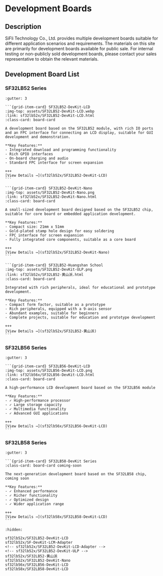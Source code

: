 # Development Boards

## Description

SiFli Technology Co., Ltd. provides multiple development boards suitable for different application scenarios and requirements. The materials on this site are primarily for development boards available for public sale. For internal testing or non-publicly sold development boards, please contact your sales representative to obtain the relevant materials.

## Development Board List

### SF32LB52 Series

````{grid} 1 2 2 3
:gutter: 3

```{grid-item-card} SF32LB52-DevKit-LCD
:img-top: assets/SF32LB52-DevKit-LCD.webp
:link: sf32lb52x/SF32LB52-DevKit-LCD.html
:class-card: board-card

A development board based on the SF32LB52 module, with rich IO ports and an FPC interface for connecting an LCD display, suitable for GUI development and demonstration.

**Key Features:**
- Integrated download and programming functionality
- Rich GPIO interfaces
- On-board charging and audio
- Standard FPC interface for screen expansion

+++
[View Details →](sf32lb52x/SF32LB52-DevKit-LCD)
```

```{grid-item-card} SF32LB52-DevKit-Nano
:img-top: assets/SF32LB52-DevKit-Nano.png
:link: sf32lb52x/SF32LB52-DevKit-Nano.html
:class-card: board-card

A small-sized development board designed based on the SF32LB52 chip, suitable for core board or embedded application development.

**Key Features:**
- Compact size: 21mm x 51mm
- Gold-plated stamp hole design for easy soldering
- FPC interface for screen expansion
- Fully integrated core components, suitable as a core board

+++
[View Details →](sf32lb52x/SF32LB52-DevKit-Nano)
```

```{grid-item-card} SF32LB52-Huangshan School
:img-top: assets/SF32LB52-DevKit-ULP.png
:link: sf32lb52x/SF32LB52-黄山派.html
:class-card: board-card

Integrated with rich peripherals, ideal for educational and prototype development.

**Key Features:**
- Compact form factor, suitable as a prototype
- Rich peripherals, equipped with a 9-axis sensor
- Abundant examples, suitable for beginners
- Complete projects, suitable for education and prototype development

+++
[View Details →](sf32lb52x/SF32LB52-黄山派)
```
````

### SF32LB56 Series

````{grid} 1 2 2 3
:gutter: 3

```{grid-item-card} SF32LB56-DevKit-LCD
:img-top: assets/SF32LB56-DevKit-LCD.png
:link: sf32lb56x/SF32LB56-DevKit-LCD.html
:class-card: board-card

A high-performance LCD development board based on the SF32LB56 module

**Key Features:**
- ✓ High-performance processor
- ✓ Large storage capacity
- ✓ Multimedia functionality
- ✓ Advanced GUI applications

+++
[View Details →](sf32lb56x/SF32LB56-DevKit-LCD)
```
````

### SF32LB58 Series

````{grid} 1 2 2 3
:gutter: 3

```{grid-item-card} SF32LB58-DevKit Series
:class-card: board-card coming-soon

The next-generation development board based on the SF32LB58 chip, coming soon

**Key Features:**
- ✓ Enhanced performance
- ✓ Richer functionality
- ✓ Optimized design
- ✓ Wider application range

+++
[View Details →](sf32lb58x/SF32LB58-DevKit-LCD)
```
````

```{toctree}
:hidden:

sf32lb52x/SF32LB52-DevKit-LCD
sf32lb52x/SF-DevKit-LCM-Adapter
<!-- sf32lb52x/SF32LB52-DevKit-LCD-Adapter -->
<!-- sf32lb52x/SF32LB52-DevKit-ULP -->
sf32lb52x/SF32LB52-黄山派
sf32lb52x/SF32LB52-DevKit-Nano
sf32lb56x/SF32LB56-DevKit-LCD
sf32lb58x/SF32LB58-DevKit-LCD

```